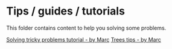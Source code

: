 # Tips / guides / tutorials  

This folder contains content to help you solving some problems.  

[Solving tricky problems tutorial - by Marc](tricky-problems-tutorial.md)
[Trees tips - by Marc](trees-tips.md)
